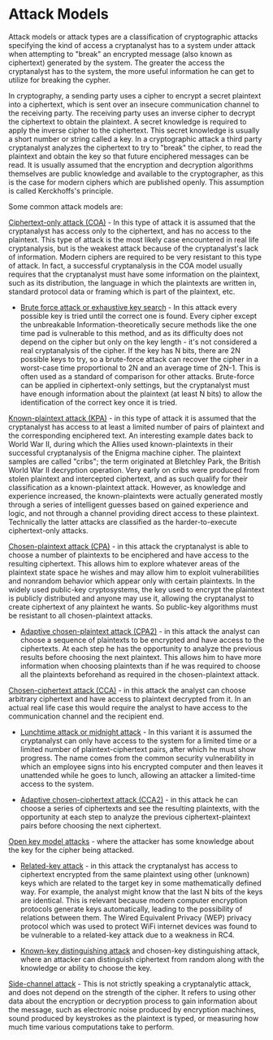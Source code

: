 # Attack Models

Attack models or attack types are a classification of cryptographic attacks specifying the kind of access a cryptanalyst has to a system under attack when attempting to "break" an encrypted message (also known as ciphertext) generated by the system. The greater the access the cryptanalyst has to the system, the more useful information he can get to utilize for breaking the cypher.

In cryptography, a sending party uses a cipher to encrypt a secret plaintext into a ciphertext, which is sent over an insecure communication channel to the receiving party. The receiving party uses an inverse cipher to decrypt the ciphertext to obtain the plaintext. A secret knowledge is required to apply the inverse cipher to the ciphertext. This secret knowledge is usually a short number or string called a key. In a cryptographic attack a third party cryptanalyst analyzes the ciphertext to try to "break" the cipher, to read the plaintext and obtain the key so that future enciphered messages can be read. It is usually assumed that the encryption and decryption algorithms themselves are public knowledge and available to the cryptographer, as this is the case for modern ciphers which are published openly. This assumption is called Kerckhoffs's principle.

Some common attack models are:

<ins>Ciphertext-only attack (COA)</ins> - In this type of attack it is assumed that the cryptanalyst has access only to the ciphertext, and has no access to the plaintext. This type of attack is the most likely case encountered in real life cryptanalysis, but is the weakest attack because of the cryptanalyst's lack of information. Modern ciphers are required to be very resistant to this type of attack. In fact, a successful cryptanalysis in the COA model usually requires that the cryptanalyst must have some information on the plaintext, such as its distribution, the language in which the plaintexts are written in, standard protocol data or framing which is part of the plaintext, etc.

- <ins>Brute force attack or exhaustive key search</ins> - In this attack every possible key is tried until the correct one is found. Every cipher except the unbreakable Information-theoretically secure methods like the one time pad is vulnerable to this method, and as its difficulty does not depend on the cipher but only on the key length - it's not considered a real cryptanalysis of the cipher. If the key has N bits, there are 2N possible keys to try, so a brute-force attack can recover the cipher in a worst-case time proportional to 2N and an average time of 2N-1. This is often used as a standard of comparison for other attacks. Brute-force can be applied in ciphertext-only settings, but the cryptanalyst must have enough information about the plaintext (at least N bits) to allow the identification of the correct key once it is tried.

<ins>Known-plaintext attack (KPA)</ins> - in this type of attack it is assumed that the cryptanalyst has access to at least a limited number of pairs of plaintext and the corresponding enciphered text. An interesting example dates back to World War II, during which the Allies used known-plaintexts in their successful cryptanalysis of the Enigma machine cipher. The plaintext samples are called "cribs"; the term originated at Bletchley Park, the British World War II decryption operation. Very early on cribs were produced from stolen plaintext and intercepted ciphertext, and as such qualify for their classification as a known-plaintext attack. However, as knowledge and experience increased, the known-plaintexts were actually generated mostly through a series of intelligent guesses based on gained experience and logic, and not through a channel providing direct access to these plaintext. Technically the latter attacks are classified as the harder-to-execute ciphertext-only attacks.

<ins>Chosen-plaintext attack (CPA)</ins> - in this attack the cryptanalyst is able to choose a number of plaintexts to be enciphered and have access to the resulting ciphertext. This allows him to explore whatever areas of the plaintext state space he wishes and may allow him to exploit vulnerabilities and nonrandom behavior which appear only with certain plaintexts. In the widely used public-key cryptosystems, the key used to encrypt the plaintext is publicly distributed and anyone may use it, allowing the cryptanalyst to create ciphertext of any plaintext he wants. So public-key algorithms must be resistant to all chosen-plaintext attacks.

- <ins>Adaptive chosen-plaintext attack (CPA2)</ins> - in this attack the analyst can choose a sequence of plaintexts to be encrypted and have access to the ciphertexts. At each step he has the opportunity to analyze the previous results before choosing the next plaintext. This allows him to have more information when choosing plaintexts than if he was required to choose all the plaintexts beforehand as required in the chosen-plaintext attack.

<ins>Chosen-ciphertext attack (CCA)</ins> - in this attack the analyst can choose arbitrary ciphertext and have access to plaintext decrypted from it. In an actual real life case this would require the analyst to have access to the communication channel and the recipient end.

- <ins>Lunchtime attack or midnight attack</ins> - In this variant it is assumed the cryptanalyst can only have access to the system for a limited time or a limited number of plaintext-ciphertext pairs, after which he must show progress. The name comes from the common security vulnerability in which an employee signs into his encrypted computer and then leaves it unattended while he goes to lunch, allowing an attacker a limited-time access to the system.

- <ins>Adaptive chosen-ciphertext attack (CCA2)</ins> - in this attack he can choose a series of ciphertexts and see the resulting plaintexts, with the opportunity at each step to analyze the previous ciphertext-plaintext pairs before choosing the next ciphertext.

<ins>Open key model attacks</ins> - where the attacker has some knowledge about the key for the cipher being attacked.

- <ins>Related-key attack</ins> - in this attack the cryptanalyst has access to ciphertext encrypted from the same plaintext using other (unknown) keys which are related to the target key in some mathematically defined way. For example, the analyst might know that the last N bits of the keys are identical. This is relevant because modern computer encryption protocols generate keys automatically, leading to the possibility of relations between them. The Wired Equivalent Privacy (WEP) privacy protocol which was used to protect WiFi internet devices was found to be vulnerable to a related-key attack due to a weakness in RC4.

- <ins>Known-key distinguishing attack</ins> and chosen-key distinguishing attack, where an attacker can distinguish ciphertext from random along with the knowledge or ability to choose the key.

<ins>Side-channel attack</ins> - This is not strictly speaking a cryptanalytic attack, and does not depend on the strength of the cipher. It refers to using other data about the encryption or decryption process to gain information about the message, such as electronic noise produced by encryption machines, sound produced by keystrokes as the plaintext is typed, or measuring how much time various computations take to perform.